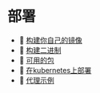 # 部署

* 📄 [构建你自己的镜像](building-your-own-docker-image.md)
* 📄 [构建二进制](building-binary.md)
* 📄 [可用的包](available-packages.md)
* 📄 [在](kubernetes-deployment.md)[kubernetes上部署](kubernetes-deployment.md)
* 📄 [代理示例](roxy-examples.md)


